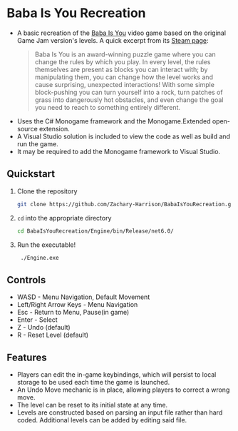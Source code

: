# Baba Is You Recreation

- A basic recreation of the [Baba Is You](https://en.wikipedia.org/wiki/Baba_Is_You) video game based on the original Game Jam version's levels. A quick excerpt from its [Steam page](https://store.steampowered.com/app/736260/Baba_Is_You/):
    > Baba Is You is an award-winning puzzle game where you can change the rules by which you play. In every level, the rules themselves are present as blocks you can interact with; by manipulating them, you can change how the level works and cause surprising, unexpected interactions! With some simple block-pushing you can turn yourself into a rock, turn patches of grass into dangerously hot obstacles, and even change the goal you need to reach to something entirely different.
- Uses the C# Monogame framework and the Monogame.Extended open-source extension.
- A Visual Studio solution is included to view the code as well as build and run the game.
- It may be required to add the Monogame framework to Visual Studio.

## Quickstart

1. Clone the repository
   ```bash
   git clone https://github.com/Zachary-Harrison/BabaIsYouRecreation.git
   ```
2. `cd` into the appropriate directory
   ```bash
   cd BabaIsYouRecreation/Engine/bin/Release/net6.0/
   ```
3. Run the executable!
   ```bash
    ./Engine.exe
   ```



## Controls

- WASD - Menu Navigation, Default Movement
- Left/Right Arrow Keys - Menu Navigation
- Esc - Return to Menu, Pause(in game)
- Enter - Select
- Z - Undo (default)
- R - Reset Level (default)

## Features

- Players can edit the in-game keybindings, which will persist to local storage to be used each time the game is launched.
- An Undo Move mechanic is in place, allowing players to correct a wrong move.
- The level can be reset to its initial state at any time.
- Levels are constructed based on parsing an input file rather than hard coded. Additional levels can be added by editing said file.

